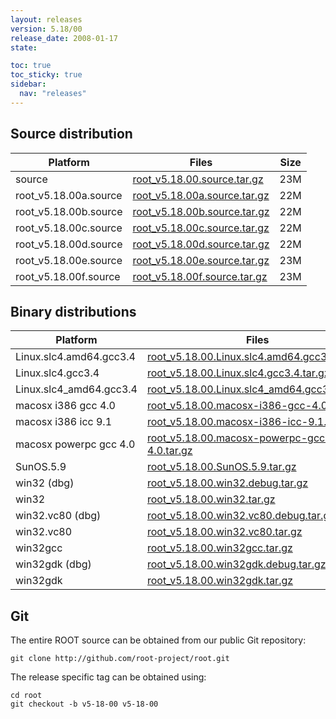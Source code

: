 ```yaml
---
layout: releases
version: 5.18/00
release_date: 2008-01-17
state:

toc: true
toc_sticky: true
sidebar:
  nav: "releases"
---
```



## Source distribution

| Platform       | Files | Size |
|-----------|-------|-----|
| source | [root_v5.18.00.source.tar.gz](https://root.cern.ch/download/root_v5.18.00.source.tar.gz) |  23M |
| root_v5.18.00a.source | [root_v5.18.00a.source.tar.gz](https://root.cern.ch/download/root_v5.18.00a.source.tar.gz) |  22M |
| root_v5.18.00b.source | [root_v5.18.00b.source.tar.gz](https://root.cern.ch/download/root_v5.18.00b.source.tar.gz) |  22M |
| root_v5.18.00c.source | [root_v5.18.00c.source.tar.gz](https://root.cern.ch/download/root_v5.18.00c.source.tar.gz) |  22M |
| root_v5.18.00d.source | [root_v5.18.00d.source.tar.gz](https://root.cern.ch/download/root_v5.18.00d.source.tar.gz) |  22M |
| root_v5.18.00e.source | [root_v5.18.00e.source.tar.gz](https://root.cern.ch/download/root_v5.18.00e.source.tar.gz) |  23M |
| root_v5.18.00f.source | [root_v5.18.00f.source.tar.gz](https://root.cern.ch/download/root_v5.18.00f.source.tar.gz) |  23M |


## Binary distributions

| Platform       | Files | Size |
|-----------|-------|-----|
| Linux.slc4.amd64.gcc3.4 | [root_v5.18.00.Linux.slc4.amd64.gcc3.4.tar.gz](https://root.cern.ch/download/root_v5.18.00.Linux.slc4.amd64.gcc3.4.tar.gz) |  43M |
| Linux.slc4.gcc3.4 | [root_v5.18.00.Linux.slc4.gcc3.4.tar.gz](https://root.cern.ch/download/root_v5.18.00.Linux.slc4.gcc3.4.tar.gz) |  42M |
| Linux.slc4_amd64.gcc3.4 | [root_v5.18.00.Linux.slc4_amd64.gcc3.4.tar.gz](https://root.cern.ch/download/root_v5.18.00.Linux.slc4_amd64.gcc3.4.tar.gz) |  44M |
| macosx i386 gcc 4.0 | [root_v5.18.00.macosx-i386-gcc-4.0.tar.gz](https://root.cern.ch/download/root_v5.18.00.macosx-i386-gcc-4.0.tar.gz) |  42M |
| macosx i386 icc 9.1 | [root_v5.18.00.macosx-i386-icc-9.1.tar.gz](https://root.cern.ch/download/root_v5.18.00.macosx-i386-icc-9.1.tar.gz) |  46M |
| macosx powerpc gcc 4.0 | [root_v5.18.00.macosx-powerpc-gcc-4.0.tar.gz](https://root.cern.ch/download/root_v5.18.00.macosx-powerpc-gcc-4.0.tar.gz) |  43M |
| SunOS.5.9 | [root_v5.18.00.SunOS.5.9.tar.gz](https://root.cern.ch/download/root_v5.18.00.SunOS.5.9.tar.gz) |  45M |
| win32 (dbg) | [root_v5.18.00.win32.debug.tar.gz](https://root.cern.ch/download/root_v5.18.00.win32.debug.tar.gz) |  78M |
| win32 | [root_v5.18.00.win32.tar.gz](https://root.cern.ch/download/root_v5.18.00.win32.tar.gz) |  40M |
| win32.vc80 (dbg) | [root_v5.18.00.win32.vc80.debug.tar.gz](https://root.cern.ch/download/root_v5.18.00.win32.vc80.debug.tar.gz) |  95M |
| win32.vc80 | [root_v5.18.00.win32.vc80.tar.gz](https://root.cern.ch/download/root_v5.18.00.win32.vc80.tar.gz) |  42M |
| win32gcc | [root_v5.18.00.win32gcc.tar.gz](https://root.cern.ch/download/root_v5.18.00.win32gcc.tar.gz) |  45M |
| win32gdk (dbg) | [root_v5.18.00.win32gdk.debug.tar.gz](https://root.cern.ch/download/root_v5.18.00.win32gdk.debug.tar.gz) |  71M |
| win32gdk | [root_v5.18.00.win32gdk.tar.gz](https://root.cern.ch/download/root_v5.18.00.win32gdk.tar.gz) |  41M |


## Git
The entire ROOT source can be obtained from our public Git repository:

~~~
git clone http://github.com/root-project/root.git
~~~
The release specific tag can be obtained using:
~~~
cd root
git checkout -b v5-18-00 v5-18-00
~~~

